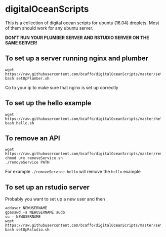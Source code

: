 # digitalOceanScripts

This is a collection of digital ocean scripts for ubuntu (16.04) droplets. Most of them should work for any ubuntu server.

**DON'T RUN YOUR PLUMBER SERVER AND RSTUDIO SERVER ON THE SAME SERVER!**

## To set up a server running nginx and plumber

```
wget https://raw.githubusercontent.com/bcaffo/digitalOceanScripts/master/setUpPlumber.sh
bash setUpPlumber.sh
```

Co to your ip to make sure that nginx is set up correctly

## To set up the hello example 

```
wget https://raw.githubusercontent.com/bcaffo/digitalOceanScripts/master/hello.sh
bash hello.sh
```

## To remove an API
```
wget https://raw.githubusercontent.com/bcaffo/digitalOceanScripts/master/removeService.sh
chmod u+x removeService.sh
./removeService PATH
```
For example `./removeService hello` will remove the `hello` example

## To set up an rstudio server 
Probably you want to set up a new user and then 
```
adduser NEWUSERNAME
gpasswd -a NEWUSERNAME sudo
su - NEWUSERNAME
wget https://raw.githubusercontent.com/bcaffo/digitalOceanScripts/master/setUpRstudio.sh
bash setUpRstudio.sh
```



